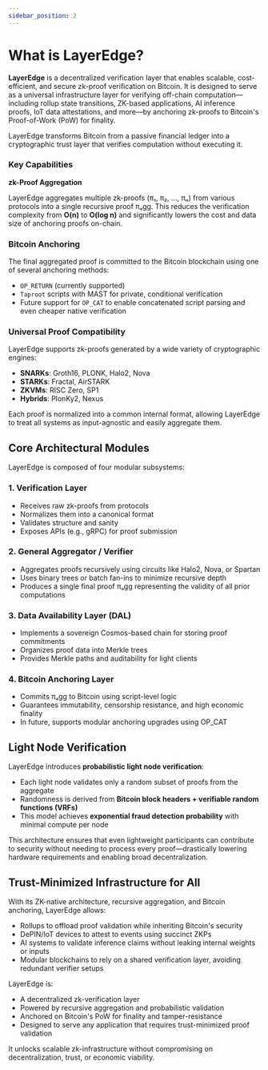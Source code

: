 ```yaml
---
sidebar_position: 2
---
```


# What is LayerEdge?

**LayerEdge** is a decentralized verification layer that enables scalable, cost-efficient, and secure zk-proof verification on Bitcoin. It is designed to serve as a universal infrastructure layer for verifying off-chain computation—including rollup state transitions, ZK-based applications, AI inference proofs, IoT data attestations, and more—by anchoring zk-proofs to Bitcoin's Proof-of-Work (PoW) for finality.

LayerEdge transforms Bitcoin from a passive financial ledger into a cryptographic trust layer that verifies computation without executing it.

### Key Capabilities

**zk-Proof Aggregation**

LayerEdge aggregates multiple zk-proofs (π₁, π₂, ..., πₙ) from various protocols into a single recursive proof πₐgg. This reduces the verification complexity from **O(n)** to **O(log n)** and significantly lowers the cost and data size of anchoring proofs on-chain.

### Bitcoin Anchoring

The final aggregated proof is committed to the Bitcoin blockchain using one of several anchoring methods:

* `OP_RETURN` (currently supported)
* `Taproot` scripts with MAST for private, conditional verification
* Future support for `OP_CAT` to enable concatenated script parsing and even cheaper native verification

### Universal Proof Compatibility

LayerEdge supports zk-proofs generated by a wide variety of cryptographic engines:

* **SNARKs**: Groth16, PLONK, Halo2, Nova
* **STARKs**: Fractal, AirSTARK
* **ZKVMs**: RISC Zero, SP1
* **Hybrids**: PlonKy2, Nexus

Each proof is normalized into a common internal format, allowing LayerEdge to treat all systems as input-agnostic and easily aggregate them.

## Core Architectural Modules

LayerEdge is composed of four modular subsystems:

### 1. Verification Layer

* Receives raw zk-proofs from protocols
* Normalizes them into a canonical format
* Validates structure and sanity
* Exposes APIs (e.g., gRPC) for proof submission

### 2. General Aggregator / Verifier

* Aggregates proofs recursively using circuits like Halo2, Nova, or Spartan
* Uses binary trees or batch fan-ins to minimize recursive depth
* Produces a single final proof πₐgg representing the validity of all prior computations

### 3. Data Availability Layer (DAL)

* Implements a sovereign Cosmos-based chain for storing proof commitments
* Organizes proof data into Merkle trees
* Provides Merkle paths and auditability for light clients

### 4. Bitcoin Anchoring Layer

* Commits πₐgg to Bitcoin using script-level logic
* Guarantees immutability, censorship resistance, and high economic finality
* In future, supports modular anchoring upgrades using OP_CAT

## Light Node Verification

LayerEdge introduces **probabilistic light node verification**:

* Each light node validates only a random subset of proofs from the aggregate
* Randomness is derived from **Bitcoin block headers + verifiable random functions (VRFs)**
* This model achieves **exponential fraud detection probability** with minimal compute per node

This architecture ensures that even lightweight participants can contribute to security without needing to process every proof—drastically lowering hardware requirements and enabling broad decentralization.

## Trust-Minimized Infrastructure for All

With its ZK-native architecture, recursive aggregation, and Bitcoin anchoring, LayerEdge allows:

* Rollups to offload proof validation while inheriting Bitcoin's security
* DePIN/IoT devices to attest to events using succinct ZKPs
* AI systems to validate inference claims without leaking internal weights or inputs
* Modular blockchains to rely on a shared verification layer, avoiding redundant verifier setups

LayerEdge is:

* A decentralized zk-verification layer
* Powered by recursive aggregation and probabilistic validation
* Anchored on Bitcoin's PoW for finality and tamper-resistance
* Designed to serve any application that requires trust-minimized proof validation

It unlocks scalable zk-infrastructure without compromising on decentralization, trust, or economic viability.
